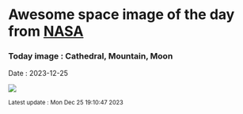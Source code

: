 
# Awesome space image of the day from [NASA](https://api.nasa.gov/)

### Today image : Cathedral, Mountain, Moon
Date : 2023-12-25

![](https://apod.nasa.gov/apod/image/2312/MoonAligned_Minato_960.jpg)

<small>Latest update : Mon Dec 25 19:10:47 2023</small>
        